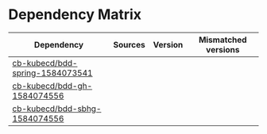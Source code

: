 # Dependency Matrix

Dependency | Sources | Version | Mismatched versions
---------- | ------- | ------- | -------------------
[cb-kubecd/bdd-spring-1584073541](https://github.com/cb-kubecd/bdd-spring-1584073541.git) |  | []() | 
[cb-kubecd/bdd-gh-1584074556](https://github.com/cb-kubecd/bdd-gh-1584074556.git) |  | []() | 
[cb-kubecd/bdd-sbhg-1584074556](https://github.com/cb-kubecd/bdd-sbhg-1584074556.git) |  | []() | 
